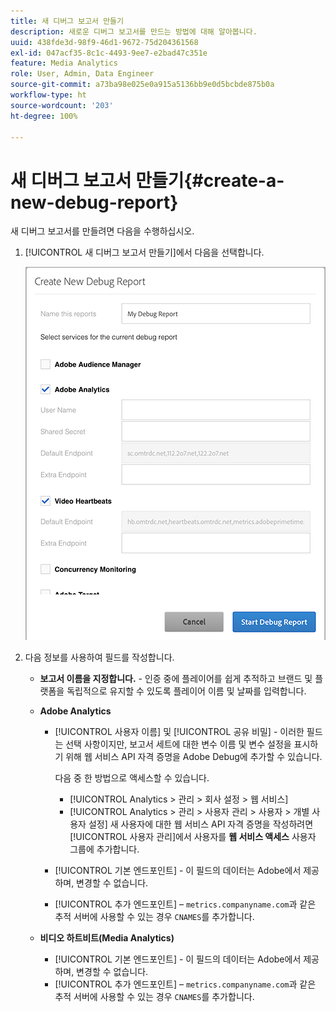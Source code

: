 ```yaml
---
title: 새 디버그 보고서 만들기
description: 새로운 디버그 보고서를 만드는 방법에 대해 알아봅니다.
uuid: 438fde3d-98f9-46d1-9672-75d204361568
exl-id: 047acf35-8c1c-4493-9ee7-e2bad47c351e
feature: Media Analytics
role: User, Admin, Data Engineer
source-git-commit: a73ba98e025e0a915a5136bb9e0d5bcbde875b0a
workflow-type: ht
source-wordcount: '203'
ht-degree: 100%

---
```


# 새 디버그 보고서 만들기{#create-a-new-debug-report}

새 디버그 보고서를 만들려면 다음을 수행하십시오.

1. [!UICONTROL 새 디버그 보고서 만들기]에서 다음을 선택합니다.

   ![](assets/create-new-debug-report.png)

1. 다음 정보를 사용하여 필드를 작성합니다.

   * **보고서 이름을 지정합니다.** - 인증 중에 플레이어를 쉽게 추적하고 브랜드 및 플랫폼을 독립적으로 유지할 수 있도록 플레이어 이름 및 날짜를 입력합니다.
   * **Adobe Analytics**

      * [!UICONTROL 사용자 이름] 및 [!UICONTROL 공유 비밀] - 이러한 필드는 선택 사항이지만, 보고서 세트에 대한 변수 이름 및 변수 설정을 표시하기 위해 웹 서비스 API 자격 증명을 Adobe Debug에 추가할 수 있습니다.

         다음 중 한 방법으로 액세스할 수 있습니다.

         * [!UICONTROL Analytics > 관리 > 회사 설정 > 웹 서비스]
         * [!UICONTROL Analytics > 관리 > 사용자 관리 > 사용자 > 개별 사용자 설정] 새 사용자에 대한 웹 서비스 API 자격 증명을 작성하려면 [!UICONTROL 사용자 관리]에서 사용자를 **웹 서비스 액세스** 사용자 그룹에 추가합니다.
      * [!UICONTROL 기본 엔드포인트] - 이 필드의 데이터는 Adobe에서 제공하며, 변경할 수 없습니다.
      * [!UICONTROL 추가 엔드포인트] – `metrics.companyname.com`과 같은 추적 서버에 사용할 수 있는 경우 `CNAMES`를 추가합니다.
   * **비디오 하트비트(Media Analytics)**

      * [!UICONTROL 기본 엔드포인트] - 이 필드의 데이터는 Adobe에서 제공하며, 변경할 수 없습니다.
      * [!UICONTROL 추가 엔드포인트] – `metrics.companyname.com`과 같은 추적 서버에 사용할 수 있는 경우 `CNAMES`를 추가합니다.

